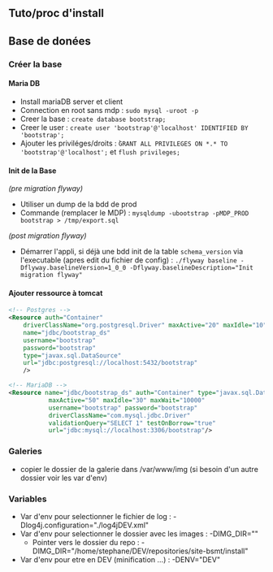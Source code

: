 ## Tuto/proc d'install

## Base de donées

### Créer la base 

#### Maria DB

* Install mariaDB server et client
* Connection en root sans mdp : `sudo mysql -uroot -p`
* Creer la base : `create database bootstrap;`
* Creer le user : `create user 'bootstrap'@'localhost' IDENTIFIED BY 'bootstrap';`
* Ajouter les priviléges/droits : ̀`GRANT ALL PRIVILEGES ON *.* TO 'bootstrap'@'localhost';` et `flush privileges;`

#### Init de la Base

*(pre migration flyway)*
* Utiliser un dump de la bdd de prod  
* Commande (remplacer le MDP) : `mysqldump -ubootstrap -pMDP_PROD bootstrap > /tmp/export.sql`

*(post migration flyway)*
* Démarrer l'appli, si déjà une bdd init de la table `schema_version` via l'executable (apres edit du fichier de config) :  `./flyway baseline -Dflyway.baselineVersion=1_0_0 -Dflyway.baselineDescription="Init migration flyway"`


#### Ajouter ressource à tomcat

```` xml
<!-- Postgres -->
<Resource auth="Container" 
	driverClassName="org.postgresql.Driver" maxActive="20" maxIdle="10" maxWait="-1" 
	name="jdbc/bootstrap_ds" 
	username="bootstrap"
	password="bootstrap" 
	type="javax.sql.DataSource" 
	url="jdbc:postgresql://localhost:5432/bootstrap" 
	/>

<!-- MariaDB -->
<Resource name="jdbc/bootstrap_ds" auth="Container" type="javax.sql.DataSource"
           maxActive="50" maxIdle="30" maxWait="10000"
           username="bootstrap" password="bootstrap" 
           driverClassName="com.mysql.jdbc.Driver"
           validationQuery="SELECT 1" testOnBorrow="true"
           url="jdbc:mysql://localhost:3306/bootstrap"/>
````

### Galeries

* copier le dossier de la galerie dans /var/www/img (si besoin d'un autre dossier voir les var d'env)	

### Variables

* Var d'env pour selectionner le fichier de log : -Dlog4j.configuration="./log4jDEV.xml"
* Var d'env pour selectionner le dossier avec les images : -DIMG_DIR="" 
	*  Pointer vers le dossier du repo : -DIMG_DIR="/home/stephane/DEV/repositories/site-bsmt/install"
* Var d'env pour etre en DEV (minification ...) : -DENV="DEV" 	
	 		